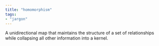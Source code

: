 ```yaml
---
title: "homomorphism"
tags:
- "jargon"
---
```

A unidirectional map that maintains the structure of a set of relationships while collapsing all other information into a kernel.
